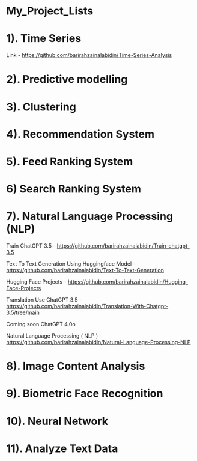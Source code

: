 # My_Project_Lists


# 1). Time Series 

Link - https://github.com/barirahzainalabidin/Time-Series-Analysis


# 2). Predictive modelling


# 3). Clustering


# 4). Recommendation System 


# 5). Feed Ranking System


# 6) Search Ranking System


# 7). Natural Language Processing (NLP)


Train ChatGPT 3.5 - https://github.com/barirahzainalabidin/Train-chatgpt-3.5

Text To Text Generation Using Huggingface Model - https://github.com/barirahzainalabidin/Text-To-Text-Generation

Hugging Face Projects - https://github.com/barirahzainalabidin/Hugging-Face-Projects

Translation Use ChatGPT 3.5 - https://github.com/barirahzainalabidin/Translation-With-Chatgpt-3.5/tree/main


Coming soon ChatGPT 4.0o 


Natural Language Processing ( NLP ) - https://github.com/barirahzainalabidin/Natural-Language-Processing-NLP



# 8). Image Content Analysis


# 9). Biometric Face Recognition


# 10). Neural Network


# 11). Analyze Text Data

